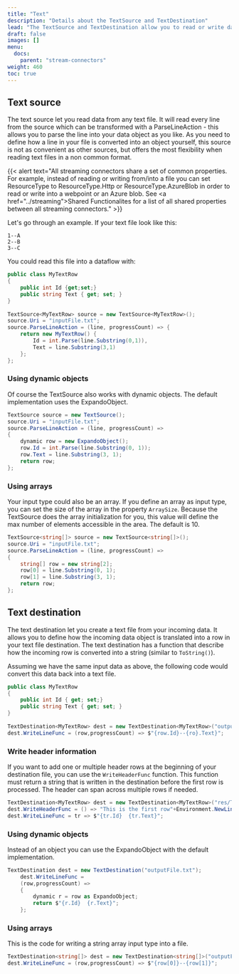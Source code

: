 ```yaml
---
title: "Text"
description: "Details about the TextSource and TextDestination"
lead: "The TextSource and TextDestination allow you to read or write data from/into a text file. The text connectors are part of the ETLBox core package."
draft: false
images: []
menu:
  docs:
    parent: "stream-connectors"
weight: 460
toc: true
---
```


## Text source

The text source let you read data from any text file. It will read every line from the source which can be transformed with a ParseLineAction - this allows you to parse the line into your data object as you like. As you need to define how a line in your file is converted into an object yourself, this source is not as convenient as other sources, but offers the most flexibility when reading text files in a non common format. 

{{< alert text="All streaming connectors share a set of common properties. For example, instead of reading or writing from/into a file you can set ResourceType to ResourceType.Http or ResourceType.AzureBlob in order to read or write into a webpoint or an Azure blob. See <a href=\"../streaming\">Shared Functionalites</a> for a list of all shared properties between all streaming connectors."  >}}

Let's go through an example. If your text file look like this:

```
1--A
2--B
3--C
```

You could read this file into a dataflow with:

```C#
public class MyTextRow
{
    public int Id {get;set;}
    public string Text { get; set; }
}
        
TextSource<MyTextRow> source = new TextSource<MyTextRow>();
source.Uri = "inputFile.txt";
source.ParseLineAction = (line, progressCount) => {
    return new MyTextRow() {
        Id = int.Parse(line.Substring(0,1)),
        Text = line.Substring(3,1)
    };
};
```

### Using dynamic objects

Of course the TextSource also works with dynamic objects. The default implementation uses the ExpandoObject.

```C#
TextSource source = new TextSource();
source.Uri = "inputFile.txt";
source.ParseLineAction = (line, progressCount) =>
{
    dynamic row = new ExpandoObject();
    row.Id = int.Parse(line.Substring(0, 1));
    row.Text = line.Substring(3, 1);
    return row;
};
```

### Using arrays

Your input type could also be an array. If you define an array as input type, you can set the size of the array in the property `ArraySize`. Because the TextSource does the array initialization for you, this value will define the max number of elements accessible in the area. The default is 10. 

```C#
TextSource<string[]> source = new TextSource<string[]>();
source.Uri = "inputFile.txt";
source.ParseLineAction = (line, progressCount) =>
{
    string[] row = new string[2];
    row[0] = line.Substring(0, 1);
    row[1] = line.Substring(3, 1);                
    return row;
};
```

## Text destination

The text destination let you create a text file from your incoming data. It allows you to define how the incoming data object is translated into a row in your text file destination.
The text destination has a function that describe how the incoming row is converted into a string (similar to `ToString()`).

Assuming we have the same input data as above, the following code would convert this data back into a text file. 

```C#
public class MyTextRow
{
    public int Id { get; set;}
    public string Text { get; set; }
}
        
TextDestination<MyTextRow> dest = new TextDestination<MyTextRow>("outputFile.txt");
dest.WriteLineFunc = (row,progressCount) => $"{row.Id}--{ro}.Text}";
```

### Write header information

If you want to add one or multiple header rows at the beginning of your destination file, you can use the `WriteHeaderFunc` function. This function must return a string that is written in the destination before the first row is processed. The header can span across multiple rows if needed. 

```C#
TextDestination<MyTextRow> dest = new TextDestination<MyTextRow>("res/TextDestination/InitialWriteTest.txt");
dest.WriteHeaderFunc = () => "This is the first row"+Environment.NewLine+"Id  Value";
dest.WriteLineFunc = tr => $"{tr.Id}  {tr.Text}";
```

### Using dynamic objects

Instead of an object you can use the ExpandoObject with the default implementation.

```C#
TextDestination dest = new TextDestination("outputFile.txt");
    dest.WriteLineFunc =
    (row,progressCount) =>
    {
        dynamic r = row as ExpandoObject;
        return $"{r.Id}  {r.Text}";
    };
```

### Using arrays

This is the code for writing a string array input type into a file. 

```C#
TextDestination<string[]> dest = new TextDestination<string[]>("outputFile.txt");
dest.WriteLineFunc = (row,progressCount) => $"{row[0]}--{row[1]}";
```
